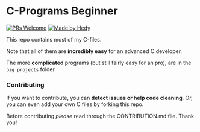 # C-Programs Beginner
[![PRs Welcome](https://img.shields.io/badge/PRs-welcome-brightgreen.svg?style=flat-square)](http://makeapullrequest.com)  [![Made by Hedy](https://img.shields.io/badge/Made%20by-Hedy-green)](https://github.com/hedyhyry)

This repo contains most of my C-files.

Note that all of them are **incredibly easy** for an advanced C developer.

The more **complicated** programs (but still fairly easy for an pro), are in the `big projects` folder.


### Contributing
If you want to contribute, you can **detect issues or help code cleaning**.
Or, you can even add your own C files by forking this repo.

Before contributing *please* read through the CONTRIBUTION.md file. Thank you!
